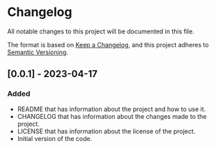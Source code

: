 # Changelog

All notable changes to this project will be documented in this file.

The format is based on [Keep a Changelog](https://keepachangelog.com/en/1.0.0/),
and this project adheres to [Semantic Versioning](https://semver.org/spec/v2.0.0.html).

## [0.0.1] - 2023-04-17

### Added
- README that has information about the project and how to use it.
- CHANGELOG that has information about the changes made to the project.
- LICENSE that has information about the license of the project.
- Initial version of the code.